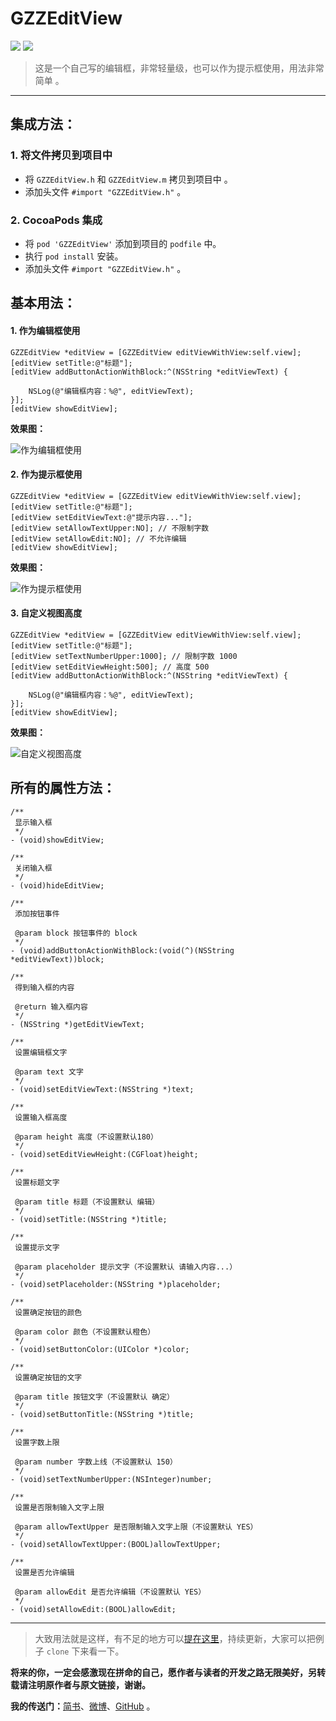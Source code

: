 # GZZEditView

![](https://img.shields.io/github/license/mashape/apistatus.svg)
![](https://img.shields.io/badge/pod-1.0.0-green.svg)

> 这是一个自己写的编辑框，非常轻量级，也可以作为提示框使用，用法非常简单 。

---

## 集成方法：

### 1. 将文件拷贝到项目中

* 将 `GZZEditView.h` 和 `GZZEditView.m` 拷贝到项目中 。
* 添加头文件 `#import "GZZEditView.h"` 。

### 2. CocoaPods 集成

* 将 `pod 'GZZEditView'` 添加到项目的 `podfile` 中。
* 执行 `pod install` 安装。
* 添加头文件 `#import "GZZEditView.h"` 。

## 基本用法：

#### 1. 作为编辑框使用

```
GZZEditView *editView = [GZZEditView editViewWithView:self.view];
[editView setTitle:@"标题"];
[editView addButtonActionWithBlock:^(NSString *editViewText) {
    
    NSLog(@"编辑框内容：%@", editViewText);
}];
[editView showEditView];
```

**效果图：**

![作为编辑框使用](http://upload-images.jianshu.io/upload_images/1930874-054df6e76202d284.png?imageMogr2/auto-orient/strip%7CimageView2/2/w/1240)

#### 2. 作为提示框使用

```
GZZEditView *editView = [GZZEditView editViewWithView:self.view];
[editView setTitle:@"标题"];
[editView setEditViewText:@"提示内容..."];
[editView setAllowTextUpper:NO]; // 不限制字数
[editView setAllowEdit:NO]; // 不允许编辑
[editView showEditView];
```

**效果图：**

![作为提示框使用](http://upload-images.jianshu.io/upload_images/1930874-5f03f9cb45d35ba4.png?imageMogr2/auto-orient/strip%7CimageView2/2/w/1240)

#### 3. 自定义视图高度

```
GZZEditView *editView = [GZZEditView editViewWithView:self.view];
[editView setTitle:@"标题"];
[editView setTextNumberUpper:1000]; // 限制字数 1000
[editView setEditViewHeight:500]; // 高度 500
[editView addButtonActionWithBlock:^(NSString *editViewText) {
    
    NSLog(@"编辑框内容：%@", editViewText);
}];
[editView showEditView];
```

**效果图：**

![自定义视图高度](http://upload-images.jianshu.io/upload_images/1930874-7f02191e95d3ea09.png?imageMogr2/auto-orient/strip%7CimageView2/2/w/1240)

## 所有的属性方法：

```
/**
 显示输入框
 */
- (void)showEditView;
```

```
/**
 关闭输入框
 */
- (void)hideEditView;
```

```
/**
 添加按钮事件

 @param block 按钮事件的 block
 */
- (void)addButtonActionWithBlock:(void(^)(NSString *editViewText))block;
```

```
/**
 得到输入框的内容

 @return 输入框内容
 */
- (NSString *)getEditViewText;
```

```
/**
 设置编辑框文字

 @param text 文字
 */
- (void)setEditViewText:(NSString *)text;
```

```
/**
 设置输入框高度
 
 @param height 高度（不设置默认180）
 */
- (void)setEditViewHeight:(CGFloat)height;
```

```
/**
 设置标题文字

 @param title 标题（不设置默认 编辑）
 */
- (void)setTitle:(NSString *)title;
```

```
/**
 设置提示文字

 @param placeholder 提示文字（不设置默认 请输入内容...）
 */
- (void)setPlaceholder:(NSString *)placeholder;
```

```
/**
 设置确定按钮的颜色

 @param color 颜色（不设置默认橙色）
 */
- (void)setButtonColor:(UIColor *)color;
```

```
/**
 设置确定按钮的文字

 @param title 按钮文字（不设置默认 确定）
 */
- (void)setButtonTitle:(NSString *)title;
```

```
/**
 设置字数上限

 @param number 字数上线（不设置默认 150）
 */
- (void)setTextNumberUpper:(NSInteger)number;
```

```
/**
 设置是否限制输入文字上限
 
 @param allowTextUpper 是否限制输入文字上限（不设置默认 YES）
 */
- (void)setAllowTextUpper:(BOOL)allowTextUpper;
```

```
/**
 设置是否允许编辑

 @param allowEdit 是否允许编辑（不设置默认 YES）
 */
- (void)setAllowEdit:(BOOL)allowEdit;
```

---

> 大致用法就是这样，有不足的地方可以[提在这里](http://www.jianshu.com/p/80fe73dda5e2)，持续更新，大家可以把例子 `clone` 下来看一下。

**将来的你，一定会感激现在拼命的自己，愿作者与读者的开发之路无限美好，另转载请注明原作者与原文链接，谢谢。**

**我的传送门：**[简书](http://www.jianshu.com/u/63659e722f3b)、[微博](http://weibo.com/Jonzzs)、[GitHub](https://github.com/Jonzzs) 。